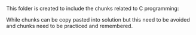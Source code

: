 This folder is created to include the chunks related to C programming:

While chunks can be copy pasted into solution but this need to be avoided and chunks need to be practiced and remembered.
